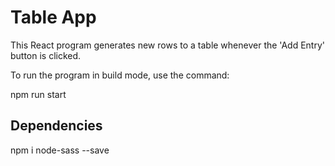 # Table App
This React program generates new rows to a table whenever the 'Add Entry' button is clicked. 

To run the program in build mode, use the command: 

npm run start

## Dependencies
npm i node-sass --save

